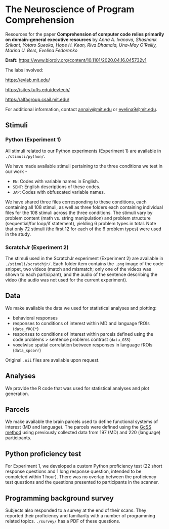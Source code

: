 # The Neuroscience of Program Comprehension
Resources for the paper **Comprehension of computer code relies primarily on domain-general executive resources** by *Anna A. Ivanova, Shashank Srikant, Yotaro Sueoka, Hope H. Kean, Riva Dhamala, Una-May O'Reilly, Marina U. Bers, Evelina Fedorenko*

**Draft:** https://www.biorxiv.org/content/10.1101/2020.04.16.045732v1

The labs involved:

https://evlab.mit.edu/

https://sites.tufts.edu/devtech/

https://alfagroup.csail.mit.edu/

For additional information, contact annaiv@mit.edu or evelina9@mit.edu.

## Stimuli
### Python (Experiment 1)
All stimuli related to our Python experiments (Experiment 1) are available in `./stimuli/python/`.

We have made available stimuli pertaining to the three conditions we test in our work -
- `EN`: Codes with variable names in English.
- `SENT`: English descriptions of these codes.
- `JAP`: Codes with obfuscated variable names.

We have shared three files corresponding to these conditions, each containing all 108 stimuli, as well as three folders each containing individual files for the 108 stimuli across the three conditions. The stimuli vary by problem content (math vs. string manipulation) and problem structure (sequential/for loop/if statement), yielding 6 problem types in total. Note that only 72 stimuli (the first 12 for each of the 6 problem types) were used in the study.

### ScratchJr (Experiment 2)
The stimuli used in the ScratchJr experiment (Experiment 2) are available in `./stimuli/scratchjr/`. Each folder item contains the `.png` image of the code snippet, two videos (match and mismatch; only one of the videos was shown to each participant), and the audio of the sentence describing the video (the audio was not used for the current experiment).

## Data

We make available the data we used for statistical analyses and plotting:
- behavioral responses
- responses to conditions of interest within MD and language fROIs (`data_fROI*`)
- responses to conditions of interest within parcels defined using the code problems > sentence problems contrast (`data_GSS`)
- voxelwise spatial correlation between responses in language fROIs (`data_spcorr`)

Original `.nii` files are available upon request.

## Analyses

We provide the R code that was used for statistical analyses and plot generation. 

## Parcels

We make available the brain parcels used to define functional systems of interest (MD and language). The parcels were defined using the [GcSS method](https://www.ncbi.nlm.nih.gov/pubmed/20410363) using previously collected data from 197 (MD) and 220 (language) participants.

## Python proficiency test

For Experiment 1, we developed a custom Python proficiency test (22 short response questions and 1 long response question, intended to be completed within 1 hour). There was no overlap between the proficiency test questions and the questions presented to participants in the scanner. 

## Programming background survey

Subjects also responded to a survey at the end of their scans. 
They reported their proficiency and familiarity with a number of programming related topics. 
`./survey/` has a PDF of these questions.
